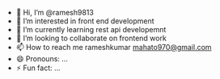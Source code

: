 - 👋 Hi, I’m @ramesh9813
- 👀 I’m interested in front end development
- 🌱 I’m currently learning rest api developemnt
- 💞️ I’m looking to collaborate on frontend work
- 📫 How to reach me rameshkumar mahato970@gmail.com
- 😄 Pronouns: ...
- ⚡ Fun fact: ...

<!---
ramesh9813/ramesh9813 is a ✨ special ✨ repository because its `README.md` (this file) appears on your GitHub profile.
You can click the Preview link to take a look at your changes.
--->
